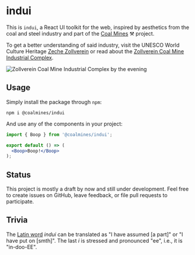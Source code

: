 # indui

This is `indui`, a React UI toolkit for the web, inspired by aesthetics from the
coal and steel industry and part of the [Coal Mines](https://coalmines.ruhr/) ⚒
project.

To get a better understanding of said industry, visit the UNESCO World Culture
Heritage [Zeche Zollverein](https://www.zollverein.de/) or read about the
[Zollverein Coal Mine Industrial Complex](
https://en.wikipedia.org/wiki/Zollverein_Coal_Mine_Industrial_Complex).

![Zollverein Coal Mine Industrial Complex by the evening](
https://upload.wikimedia.org/wikipedia/commons/thumb/4/43/Zeche_Zollverein_abends.jpg/1024px-Zeche_Zollverein_abends.jpg)

## Usage

Simply install the package through `npm`:

`npm i @coalmines/indui`

And use any of the components in your project:

```jsx
import { Boop } from '@coalmines/indui';

export default () => (
  <Boop>Boop!</Boop>
);
```

## Status

This project is mostly a draft by now and still under development. Feel free to
create issues on GitHub, leave feedback, or file pull requests to participate.

## Trivia

The [Latin word](https://en.wiktionary.org/wiki/induo#Latin) _indui_ can be
translated as "I have assumed [a part]" or "I have put on [smth]". The last *i*
is stressed and pronounced "ee", i.e., it is "in-doo-EE".
